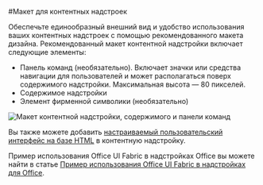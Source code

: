 #<a name="layout-for-content-add-ins"></a>Макет для контентных надстроек

Обеспечьте единообразный внешний вид и удобство использования ваших контентных надстроек с помощью рекомендованного макета дизайна. Рекомендованный макет контентной надстройки включает следующие элементы: 

- Панель команд (необязательно). Включает значки или средства навигации для пользователей и может располагаться поверх содержимого надстройки. Максимальная высота — 80 пикселей.
- Содержимое надстройки
- Элемент фирменной символики (необязательно)

![Макет контентной надстройки, содержимого и панели команд](../../../images/layouts_content_v0.02.png)

Вы также можете добавить [настраиваемый пользовательский интерфейс на базе HTML](ui-elements.md#custom-HTML-based-UI) в контентную надстройку.

Пример использования Office UI Fabric в надстройках Office вы можете найти в статье [Пример использования Office UI Fabric в надстройках для Office](https://github.com/OfficeDev/Office-Add-in-Fabric-UI-Sample).

<!-- Add sample template for content add-in and individual building blocks - Command Bar, Input, layout components. -->
